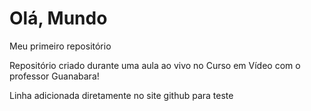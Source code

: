 # Olá, Mundo
Meu primeiro repositório

Repositório criado durante uma aula ao vivo no Curso em Vídeo com o professor Guanabara!

Linha adicionada diretamente no site github para teste
